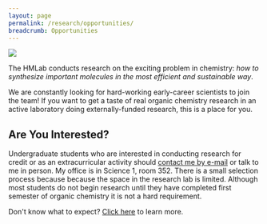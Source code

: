 ```yaml
---
layout: page
permalink: /research/opportunities/
breadcrumb: Opportunities
---
```


![](https://ak9.picdn.net/shutterstock/videos/13678460/thumb/3.jpg)

The HMLab conducts research on the exciting problem in chemistry: _how to synthesize important molecules in the most efficient and sustainable way_.

We are constantly looking for hard-working early-career scientists to join the team! If you want to get a taste of real organic chemistry research in an active laboratory doing externally-funded research, this is a place for you.

## Are You Interested?

Undergraduate students who are interested in conducting research for credit or as an extracurricular activity should [contact me by e-mail][mailto] or talk to me in person. My office is in Science 1, room 352. There is a small selection process because because the space in the research lab is limited. Although most students do not begin research until they have completed first semester of organic chemistry it is not a hard requirement.

Don't know what to expect? [Click here](/hmlab-standards.html) to learn more.

[mailto]: mailto:hmuchalski@mail.fresnostate.edu?subject=ResearchOpportunity
